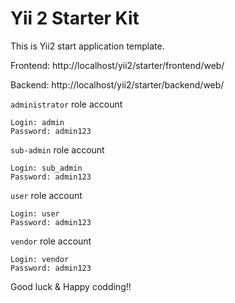 # Yii 2 Starter Kit

This is Yii2 start application template.



Frontend:
http://localhost/yii2/starter/frontend/web/

Backend:
http://localhost/yii2/starter/backend/web/

`administrator` role account
```
Login: admin
Password: admin123
```

`sub-admin` role account
```
Login: sub_admin
Password: admin123
```

`user` role account
```
Login: user
Password: admin123
```

`vendor` role account
```
Login: vendor
Password: admin123
```

Good luck & Happy codding!!


